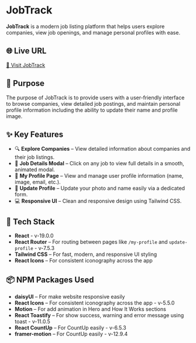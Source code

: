 # JobTrack

**JobTrack** is a modern job listing platform that helps users explore companies, view job openings, and manage personal profiles with ease.

## 🌐 Live URL

[🔗 Visit JobTrack](https://assignment-9-sarfaraz-akram.netlify.app)

## 🎯 Purpose

The purpose of JobTrack is to provide users with a user-friendly interface to browse companies, view detailed job postings, and maintain personal profile information including the ability to update their name and profile image.

## ✨ Key Features

- 🔍 **Explore Companies** – View detailed information about companies and their job listings.
- 📝 **Job Details Modal** – Click on any job to view full details in a smooth, animated modal.
- 👤 **My Profile Page** – View and manage user profile information (name, image, email, etc.).
- 🔄 **Update Profile** – Update your photo and name easily via a dedicated form.
- 💻 **Responsive UI** – Clean and responsive design using Tailwind CSS.

## 🚀 Tech Stack

- **React** - v-19.0.0
- **React Router** – For routing between pages like `/my-profile` and `update-profile` - v-7.5.3
- **Tailwind CSS** – For fast, modern, and responsive UI styling
- **React Icons** – For consistent iconography across the app

## 📦 NPM Packages Used

- **daisyUI** – For make website responsive easily
- **React Icons** – For consistent iconography across the app - v-5.5.0
- **Motion** – For add animation in Hero and How It Works sections
- **React Toastify** – For show success, warning and error message using toast - v-11.0.5
- **React CountUp** – For CountUp easily - v-6.5.3
- **framer-motion** – For CountUp easily - v-12.9.4
